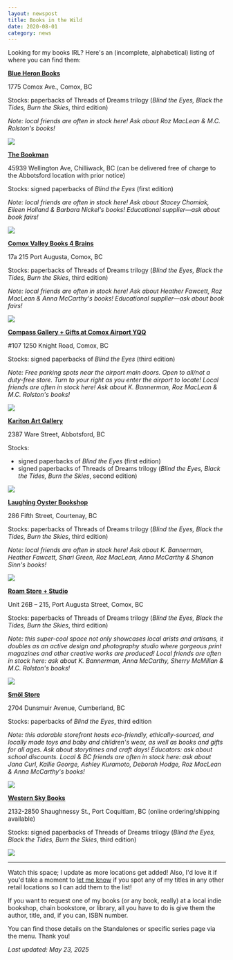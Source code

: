 ```yaml
---
layout: newspost
title: Books in the Wild
date: 2020-08-01
category: news
---
```


Looking for my books IRL? Here's an (incomplete, alphabetical) listing of where you can find them:


**[Blue Heron Books](https://blueheronbookscomox.ca/)**

1775 Comox Ave., Comox, BC

Stocks: paperbacks of Threads of Dreams trilogy (*Blind the Eyes, Black the Tides, Burn the Skies*, third edition)

*Note: local friends are often in stock here! Ask about Roz MacLean & M.C. Rolston's books!*

[![](/blueheron.jpg)](https://blueheronbookscomox.ca/)


**[The Bookman](https://www.bookman.ca/)**

45939 Wellington Ave, Chilliwack, BC (can be delivered free of charge to the Abbotsford location with prior notice)

Stocks: signed paperbacks of *Blind the Eyes* (first edition)

*Note: local friends are often in stock here! Ask about Stacey Chomiak, Eileen Holland & Barbara Nickel's books! Educational supplier—ask about book fairs!*

[![](/bookman.JPG)](https://www.bookman.ca/)


**[Comox Valley Books 4 Brains](https://www.books4brains.ca/)**

17a 215 Port Augusta, Comox, BC

Stocks: paperbacks of Threads of Dreams trilogy (*Blind the Eyes, Black the Tides, Burn the Skies*, third edition)

*Note: local friends are often in stock here! Ask about Heather Fawcett, Roz MacLean & Anna McCarthy's books! Educational supplier—ask about book fairs!*

[![](/b4b.jpg)](https://www.books4brains.ca/)


**[Compass Gallery + Gifts at Comox Airport YQQ](https://kikiscommunications.com/compass-gallery-%2B-gifts)**

#107 1250 Knight Road, Comox, BC

Stocks: signed paperbacks of *Blind the Eyes* (third edition)

*Note: Free parking spots near the airport main doors. Open to all/not a duty-free store. Turn to your right as you enter the airport to locate! Local friends are often in stock here! Ask about K. Bannerman, Roz MacLean & M.C. Rolston's books!*

[![](/compass.jpg)](https://kikiscommunications.com/compass-gallery-%2B-gifts)


**[Kariton Art Gallery](https://abbotsfordartscouncil.com/boutique/)**

2387 Ware Street, Abbotsford, BC

Stocks:
- signed paperbacks of *Blind the Eyes* (first edition)
- signed paperbacks of Threads of Dreams trilogy (*Blind the Eyes, Black the Tides, Burn the Skies*, second edition)

<a href="https://abbotsfordartscouncil.com/boutique/" target="_blank"><img src="/Kariton.png"></a>


**[Laughing Oyster Bookshop](https://www.laughingoysterbooks.com/)**

286 Fifth Street, Courtenay, BC

Stocks: paperbacks of Threads of Dreams trilogy (*Blind the Eyes, Black the Tides, Burn the Skies*, third edition)

*Note: local friends are often in stock here! Ask about K. Bannerman, Heather Fawcett, Shari Green, Roz MacLean, Anna McCarthy & Shanon Sinn's books!*

[![](/laughingoyster.jpg)](https://www.laughingoysterbooks.com/)


**[Roam Store + Studio](https://roammedia.ca/storestudio/)**

Unit 26B – 215, Port Augusta Street, Comox, BC

Stocks: paperbacks of Threads of Dreams trilogy (*Blind the Eyes, Black the Tides, Burn the Skies*, third edition)

*Note: this super-cool space not only showcases local arists and artisans, it doubles as an active design and photography studio where gorgeous print magazines and other creative works are produced! Local friends are often in stock here: ask about K. Bannerman, Anna McCarthy, Sherry McMillan & M.C. Rolston's books!*

[![](/roam.jpg)](https://roammedia.ca/storestudio/)


**[Smöl Store](https://smolstore.ca/)**

2704 Dunsmuir Avenue, Cumberland, BC

Stocks: paperbacks of *Blind the Eyes*, third edition

*Note: this adorable storefront hosts eco-friendly, ethically-sourced, and locally made toys and baby and children's wear, as well as books and gifts for all ages. Ask about storytimes and craft days! Educators: ask about school discounts. Local & BC friends are often in stock here: ask about Jana Curl, Kallie George, Ashley Kuramoto, Deborah Hodge, Roz MacLean & Anna McCarthy's books!*

[![](/smolstore.jpg)](https://smolstore.ca/)


**[Western Sky Books](https://store.westernskybooks.com/)**

2132-2850 Shaughnessy St., Port Coquitlam, BC (online ordering/shipping available)

Stocks: signed paperbacks of Threads of Dreams trilogy (*Blind the Eyes, Black the Tides, Burn the Skies*, third edition)

<a href="https://store.westernskybooks.com/" target="_blank"><img src="/WSB2024.JPG"></a>

---

Watch this space; I update as more locations get added! Also, I'd love it if you'd take a moment to [let me know](mailto:info@kawiggins.com) if you spot any of my titles in any other retail locations so I can add them to the list!

If you want to request one of my books (or any book, really) at a local indie bookshop, chain bookstore, or library, all you have to do is give them the author, title, and, if you can, ISBN number.

You can find those details on the Standalones or specific series page via the menu. Thank you!

*Last updated: May 23, 2025*
